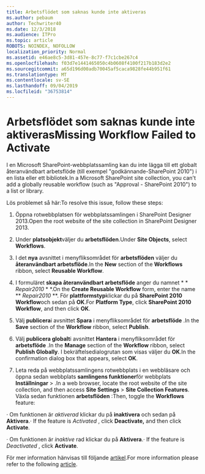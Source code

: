 ```yaml
---
title: Arbetsflödet som saknas kunde inte aktiveras
ms.author: pebaum
author: Techwriter40
ms.date: 12/3/2018
ms.audience: ITPro
ms.topic: article
ROBOTS: NOINDEX, NOFOLLOW
localization_priority: Normal
ms.assetid: e46ae8c5-3d81-457e-8c77-f7c1cbe267c4
ms.openlocfilehash: f03d7e1441465050c4b0608f4100f217b183d2e2
ms.sourcegitcommit: a65d196d00adb70045af5caca9828fe44b951f61
ms.translationtype: MT
ms.contentlocale: sv-SE
ms.lasthandoff: 09/04/2019
ms.locfileid: "36753814"
---
```

# <a name="missing-workflow-failed-to-activate"></a><span data-ttu-id="98923-102">Arbetsflödet som saknas kunde inte aktiveras</span><span class="sxs-lookup"><span data-stu-id="98923-102">Missing Workflow Failed to Activate</span></span>

<span data-ttu-id="98923-103">I en Microsoft SharePoint-webbplatssamling kan du inte lägga till ett globalt återanvändbart arbetsflöde (till exempel "godkännande-SharePoint 2010") i en lista eller ett bibliotek.</span><span class="sxs-lookup"><span data-stu-id="98923-103">In a Microsoft SharePoint site collection, you can't add a globally reusable workflow (such as "Approval - SharePoint 2010") to a list or library.</span></span>
  
<span data-ttu-id="98923-104">Lös problemet så här:</span><span class="sxs-lookup"><span data-stu-id="98923-104">To resolve this issue, follow these steps:</span></span> 
  
1. <span data-ttu-id="98923-105">Öppna rotwebbplatsen för webbplatssamlingen i SharePoint Designer 2013.</span><span class="sxs-lookup"><span data-stu-id="98923-105">Open the root website of the site collection in SharePoint Designer 2013.</span></span>
  
2. <span data-ttu-id="98923-106">Under **platsobjekt**väljer du **arbetsflöden**.</span><span class="sxs-lookup"><span data-stu-id="98923-106">Under **Site Objects**, select **Workflows**.</span></span> 
  
3. <span data-ttu-id="98923-107">I det **nya** avsnittet i menyfliksområdet för **arbetsflöden** väljer du **återanvändbart arbetsflöde**.</span><span class="sxs-lookup"><span data-stu-id="98923-107">In the **New** section of the **Workflows** ribbon, select **Reusable Workflow**.</span></span> 
  
4. <span data-ttu-id="98923-108">I formuläret **skapa återanvändbart arbetsflöde** anger du namnet \* \* *Repair2010* \* \*.</span><span class="sxs-lookup"><span data-stu-id="98923-108">On the **Create Reusable Workflow** form, enter the name \*\* *Repair2010* \*\*.</span></span> <span data-ttu-id="98923-109">För **plattformstyp**klickar du på **SharePoint 2010 Workflow**och sedan på **OK**.</span><span class="sxs-lookup"><span data-stu-id="98923-109">For **Platform Type**, click **SharePoint 2010 Workflow**, and then click **OK**.</span></span> 
  
1. <span data-ttu-id="98923-110">Välj **publicera**i avsnittet **Spara** i menyfliksområdet för **arbetsflöde** .</span><span class="sxs-lookup"><span data-stu-id="98923-110">In the **Save** section of the **Workflow** ribbon, select **Publish**.</span></span> 
  
2. <span data-ttu-id="98923-111">Välj **publicera globalt**i avsnittet **Hantera** i menyfliksområdet för **arbetsflöde** .</span><span class="sxs-lookup"><span data-stu-id="98923-111">In the **Manage** section of the **Workflow** ribbon, select **Publish Globally**.</span></span> <span data-ttu-id="98923-112">I bekräftelsedialogrutan som visas väljer du **OK**.</span><span class="sxs-lookup"><span data-stu-id="98923-112">In the confirmation dialog box that appears, select **OK**.</span></span> 
  
3. <span data-ttu-id="98923-113">Leta reda på webbplatssamlingens rotwebbplats i en webbläsare och öppna sedan webbplats **samlingens funktioner**för webbplats **Inställningar** \> .</span><span class="sxs-lookup"><span data-stu-id="98923-113">In a web browser, locate the root website of the site collection, and then access **Site Settings** \> **Site Collection Features**.</span></span> <span data-ttu-id="98923-114">Växla sedan funktionen **arbetsflöden** :</span><span class="sxs-lookup"><span data-stu-id="98923-114">Then, toggle the **Workflows** feature:</span></span> 
  
<span data-ttu-id="98923-115">· Om funktionen är *aktiverad* klickar du på **inaktivera** och sedan på **Aktivera**.</span><span class="sxs-lookup"><span data-stu-id="98923-115">· If the feature is  *Activated*  , click **Deactivate,** and then click **Activate**.</span></span> 
  
<span data-ttu-id="98923-116">· Om funktionen är *inaktive* rad klickar du på **Aktivera**.</span><span class="sxs-lookup"><span data-stu-id="98923-116">· If the feature is  *Deactivated*  , click **Activate**.</span></span> 
  
<span data-ttu-id="98923-117">För mer information hänvisas till följande [artikel](https://go.microsoft.com/fwlink/?linkid=2047770&amp;clcid=0x409).</span><span class="sxs-lookup"><span data-stu-id="98923-117">For more information please refer to the following [article](https://go.microsoft.com/fwlink/?linkid=2047770&amp;clcid=0x409).</span></span>
  

